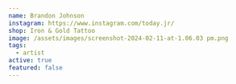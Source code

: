 ```yaml
---
name: Brandon Johnson
instagram: https://www.instagram.com/today.jr/
shop: Iron & Gold Tattoo
image: /assets/images/screenshot-2024-02-11-at-1.06.03 pm.png
tags:
  - artist
active: true
featured: false
---
```

